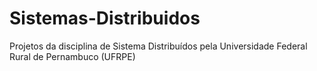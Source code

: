# Sistemas-Distribuidos

Projetos da disciplina de Sistema Distribuídos pela Universidade Federal Rural de Pernambuco (UFRPE)
